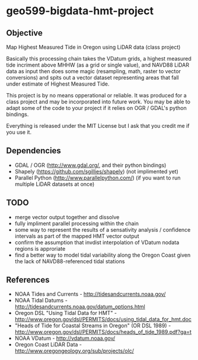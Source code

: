 geo599-bigdata-hmt-project
==========================

Objective
----------------------------

Map Highest Measured Tide in Oregon using LiDAR data (class project)

Basically this processing chain takes the VDatum grids, a highest measured tide incriment
above MHHW (as a grid or single value), and NAVD88 LiDAR data as input then does some magic (resampling, math, raster to vector conversions) and spits out a
vector dataset representing areas that fall under estimate of Highest Measured Tide.

This project is by no means opperational or reliable. It was produced for a class project
and may be incorporated into future work. You may be able to adapt some of the code to your project
if it relies on OGR / GDAL's python bindings.

Everything is released under the MIT License but I ask that you credit me if you use it.


Dependencies
----------------------------
*   GDAL / OGR (http://www.gdal.org/, and their python bindings)
*   Shapely (https://github.com/sgillies/shapely) (not implimented yet)
*   Parallel Python (http://www.parallelpython.com/) (if you want to run multiple LiDAR datasets at once)


TODO
---------------------------- 
*   merge vector output together and dissolve
*   fully impliment parallel processing within the chain
*   some way to represent the results of a sensativity analysis / confidence intervals as part of the mapped HMT vector output
*   confirm the assumption that invdist interpolation of VDatum nodata regions is approriate
*   find a better way to model tidal variability along the Oregon Coast given the lack of NAVD88-referenced tidal stations

References
---------------------------- 
*   NOAA Tides and Currents - http://tidesandcurrents.noaa.gov/
*   NOAA Tidal Datums - http://tidesandcurrents.noaa.gov/datum_options.html
*   Oregon DSL "Using Tidal Data for HMT" - http://www.oregon.gov/dsl/PERMITS/docs/using_tidal_data_for_hmt.doc
*   "Heads of Tide for Coastal Streams in Oregon" (OR DSL 1989) - http://www.oregon.gov/dsl/PERMITS/docs/heads_of_tide_1989.pdf?ga=t
*   NOAA VDatum - http://vdatum.noaa.gov/
*   Oregon Coast LiDAR Data - http://www.oregongeology.org/sub/projects/olc/